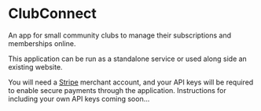 # ClubConnect

An app for small community clubs to manage their subscriptions and memberships online. 

This application can be run as a standalone service or used along side an existing website. 

You will need a <a href="stripe.com">Stripe</a> merchant account, and your API keys will be required to enable secure payments through the application. Instructions for including your own API keys coming soon...
